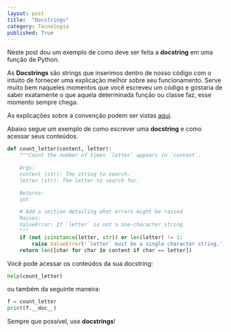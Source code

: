 ```yaml
---
layout: post
title:  "Docstrings"
category: Tecnologia
published: True
---
```


Neste post dou um exemplo de como deve ser feita a __docstring__ em uma função de Python.

As __Docstrings__ são strings que inserimos dentro de nosso código com o intuito de fornecer uma explicação melhor sobre seu funcionamento. Serve muito bem naqueles momentos que você escreveu um código e gostaria de saber exatamente o que aquela determinada função ou classe faz, esse momento sempre chega.

As explicações sobre a convenção podem ser vistas [aqui](https://www.python.org/dev/peps/pep-0257/).

Abaixo segue um exemplo de como escrever uma __docstring__ e como acessar seus conteúdos.

``` python
def count_letter(content, letter):
	"""Count the number of times `letter` appears in `content`.

	Args:
	content (str): The string to search.
	letter (str): The letter to search for.

	Returns:
	int

	# Add a section detailing what errors might be raised
	Raises:
	ValueError: If `letter` is not a one-character string.
	"""
	if (not isinstance(letter, str)) or len(letter) != 1:
		raise ValueError('`letter` must be a single character string.')
	return len([char for char in content if char == letter])
```

Você pode acessar os conteúdos da sua docstring:

``` python
help(count_letter)
```

ou também da seguinte maneira:

``` python
f = count_letter
print(f.__doc__)
``` 

Sempre que possível, use __docstrings__!